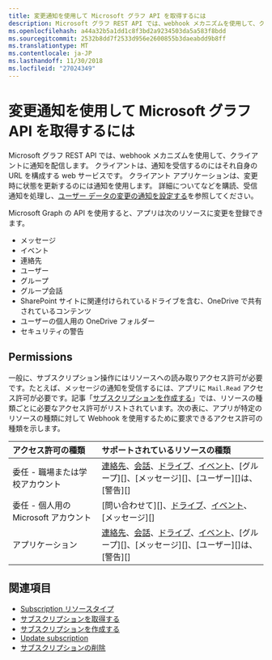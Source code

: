```yaml
---
title: 変更通知を使用して Microsoft グラフ API を取得するには
description: Microsoft グラフ REST API では、webhook メカニズムを使用して、クライアントに通知を配信します。 クライアントは、通知を受信するのにはそれ自身の URL を構成する web サービスです。 クライアント アプリケーションは、変更時に状態を更新するのには通知を使用します。 購読して、着信の通知を処理する方法を含め、詳細については、セットを参照してくださいユーザー データの変更の通知を設定します。
ms.openlocfilehash: a44a32b5a1dd1c8f3bd2a9234503da5a583f8bdd
ms.sourcegitcommit: 2532b8dd7f2533d956e2600855b3daeabdd9b8ff
ms.translationtype: MT
ms.contentlocale: ja-JP
ms.lasthandoff: 11/30/2018
ms.locfileid: "27024349"
---
```

# <a name="use-the-microsoft-graph-api-to-get-change-notifications"></a>変更通知を使用して Microsoft グラフ API を取得するには

Microsoft グラフ REST API では、webhook メカニズムを使用して、クライアントに通知を配信します。 クライアントは、通知を受信するのにはそれ自身の URL を構成する web サービスです。 クライアント アプリケーションは、変更時に状態を更新するのには通知を使用します。 詳細についてなどを購読、受信通知を処理し、[ユーザー データの変更の通知を設定する](/graph/webhooks)を参照してください。

Microsoft Graph の API を使用すると、アプリは次のリソースに変更を登録できます。

- メッセージ
- イベント
- 連絡先
- ユーザー
- グループ
- グループ会話
- SharePoint サイトに関連付けられているドライブを含む、OneDrive で共有されているコンテンツ
- ユーザーの個人用の OneDrive フォルダー
- セキュリティの警告

## <a name="permissions"></a>Permissions

一般に、サブスクリプション操作にはリソースへの読み取りアクセス許可が必要です。たとえば、メッセージの通知を受信するには、アプリに `Mail.Read` アクセス許可が必要です。記事「[サブスクリプションを作成する](../api/subscription-post-subscriptions.md)」では、リソースの種類ごとに必要なアクセス許可がリストされています。次の表に、アプリが特定のリソースの種類に対して Webhook を使用するために要求できるアクセス許可の種類を示します。

| アクセス許可の種類                        | サポートされているリソースの種類                                                      |
| :------------------------------------- | :------------------------------------------------------------------------------------ |
| 委任 - 職場または学校アカウント     | [連絡先][]、[会話][]、[ドライブ][]、[イベント][]、[グループ][]、[メッセージ][]、[ユーザー][]は、[警告][] |
| 委任 - 個人用の Microsoft アカウント | [問い合わせて][]、[ドライブ][]、[イベント][]、[メッセージ][]                                        |
| アプリケーション                            | [連絡先][]、[会話][]、[ドライブ][]、[イベント][]、[グループ][]、[メッセージ][]、[ユーザー][]は、[警告][] |

## <a name="see-also"></a>関連項目

- [Subscription リソースタイプ](./subscription.md)
- [サブスクリプションを取得する](../api/subscription-get.md)
- [サブスクリプションを作成する](../api/subscription-post-subscriptions.md)
- [Update subscription](../api/subscription-update.md)
- [サブスクリプションの削除](../api/subscription-delete.md)

[連絡先]: ./contact.md
[会話]: ./conversation.md
[ドライブ]: ./drive.md
[イベント]: ./event.md
[group]: ./group.md
[message]: ./message.md
[user]: ./user.md
[アラート]: ./alert.md